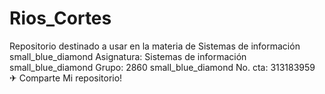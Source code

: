 # Rios_Cortes
Repositorio destinado a usar en la materia de Sistemas de información
small_blue_diamond Asignatura: Sistemas de información
small_blue_diamond Grupo: 2860
small_blue_diamond No. cta: 313183959
✈ Comparte Mi repositorio!
